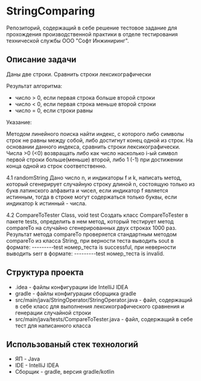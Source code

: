 # StringComparing
Репозиторий, содержащий в себе решение тестовое задание для прохождения производственной практики в отделе тестирования технической службы ООО "Софт Инжиниринг". 
## Описание задачи
Даны две строки. Сравнить строки лексикографически

Результат алгоритма:
- число > 0, если первая строка больше второй строки
- число < 0, если первая строка меньше второй строки
- число = 0, если строки равны

Указание:

Методом линейного поиска найти индекс, с которого либо символы строк не равны между собой, либо достигнут конец одной из строк. На основании данного индекса, сравнить строки лексикографически.
Числа >0 (<0) возвращать либо как число насколько i-ый символ первой строки больше(меньше) второй, либо 1 (-1) при достижении конца одной из строк соответственно.

4.1 randomString
Дано число n, и индикаторы f и k, написать метод, который сгенерирует случайную строку длиной n, состоящую только из букв латинского алфавита и чисел, если индикатор f является истинным, тогда в строке могут содержаться только буквы, если индикатор k истинный - числа.

4.2 CompareToTester Class, void test
Создать класс CompareToTester в пакете tests, определить в нем метод, который тестирует метод compareTo на случайно сгенерированных двух строках 1000 раз. Результат метода compareTo проверяется стандартным методом compareTo из класса String, при верности теста выводить sout в формате: ---------test номер_теста is successful, при неверности выводить serr в формате: ---------test номер_теста is invalid.

## Структура проекта
* .idea - файлы конфигурации ide IntelliJ IDEA
* gradle - файлы конфигурации сборщика gradle
* src/main/java/StringOperator/StringOperator.java - файл, содержащий в себе класс для выполнения лексикографического сравнения и генерации случайной строки
* src/main/java/tests/CompareToTester.java - файл, содержащий в себе тест для написанного класса
 
## Использованый стек технологий
* ЯП - Java
* IDE - IntelliJ IDEA
* Сборщик - gradle, версия gradle/kotlin
